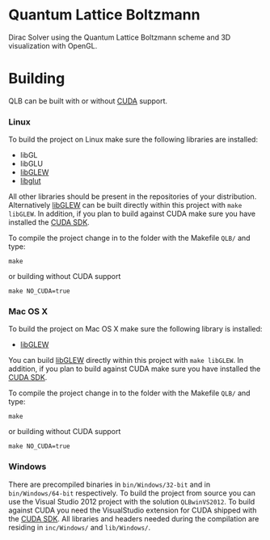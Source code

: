 # Quantum Lattice Boltzmann

Dirac Solver using the Quantum Lattice Boltzmann scheme and 3D visualization with OpenGL.

# Building

QLB can be built with or without [CUDA][cudasdk] support.

### Linux

To build the project on Linux make sure the following libraries are installed:
- libGL
- libGLU
- [libGLEW][libGLEW]
- [libglut][libglut]

All other libraries should be present in the repositories of your distribution. Alternatively [libGLEW][libGLEW] can be built directly within this project with `make libGLEW`. In addition, if you plan to build against CUDA make sure you have installed the [CUDA SDK][cudasdk].

To compile the project change in to the folder with the Makefile `QLB/` and type:

`make`

or building without CUDA support

`make NO_CUDA=true`

### Mac OS X

To build the project on Mac OS X make sure the following library is installed:
- [libGLEW][libGLEW] 

You can build [libGLEW][libGLEW] directly within this project with `make libGLEW`. In addition, if you plan to build against CUDA make sure you have installed the [CUDA SDK][cudasdk].

To compile the project change in to the folder with the Makefile `QLB/` and type:

`make`

or building without CUDA support

`make NO_CUDA=true`

### Windows

There are precompiled binaries in `bin/Windows/32-bit` and in `bin/Windows/64-bit` respectively.
To build the project from source you can use the Visual Studio 2012 project with the solution `QLBwinVS2012`.
To build against CUDA you need the VisualStudio extension for CUDA shipped with the [CUDA SDK][cudasdk].
All libraries and headers needed during the compilation are residing in `inc/Windows/` and `lib/Windows/`.

[libGLEW]: http://glew.sourceforge.net/
[libglut]: http://freeglut.sourceforge.net/
[cudasdk]: https://developer.nvidia.com/cuda-downloads
